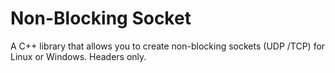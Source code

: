 # Non-Blocking Socket
A C++ library that allows you to create non-blocking sockets (UDP /TCP) for Linux or Windows. Headers only.

